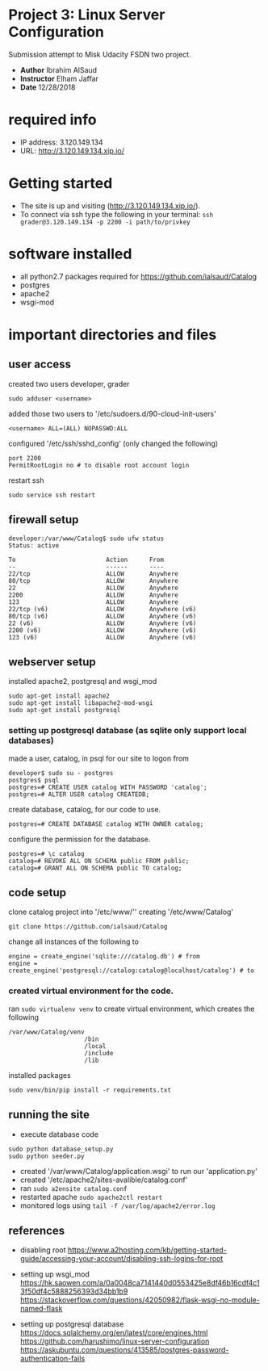 # Project 3: Linux Server Configuration
Submission attempt to Misk Udacity FSDN two project. 
* **Author** Ibrahim AlSaud
* **Instructor** Elham Jaffar
* **Date** 12/28/2018

# required info
* IP address: 3.120.149.134
* URL: http://3.120.149.134.xip.io/


# Getting started
* The site is up and visiting (http://3.120.149.134.xip.io/).
* To connect via ssh type the following in your terminal:
```ssh grader@3.120.149.134 -p 2200 -i path/to/privkey```


# software installed
* all python2.7 packages required for https://github.com/ialsaud/Catalog
* postgres
* apache2
* wsgi-mod


# important directories and files
## user access
created two users developer, grader
```
sudo adduser <username>
```
added those two users to '/etc/sudoers.d/90-cloud-init-users'
```
<username> ALL=(ALL) NOPASSWD:ALL
```
configured '/etc/ssh/sshd_config' (only changed the following)
```
port 2200
PermitRootLogin no # to disable root account login
```
restart ssh
```
sudo service ssh restart
```

## firewall setup
```
developer:/var/www/Catalog$ sudo ufw status
Status: active

To                         Action      From
--                         ------      ----
22/tcp                     ALLOW       Anywhere
80/tcp                     ALLOW       Anywhere
22                         ALLOW       Anywhere
2200                       ALLOW       Anywhere
123                        ALLOW       Anywhere
22/tcp (v6)                ALLOW       Anywhere (v6)
80/tcp (v6)                ALLOW       Anywhere (v6)
22 (v6)                    ALLOW       Anywhere (v6)
2200 (v6)                  ALLOW       Anywhere (v6)
123 (v6)                   ALLOW       Anywhere (v6)
```



## webserver setup
installed apache2, postgresql and wsgi_mod
```
sudo apt-get install apache2
sudo apt-get install libapache2-mod-wsgi
sudo apt-get install postgresql
```

### setting up postgresql database (as sqlite only support local databases)
made a user, catalog, in psql for our site to logon from
```
developer$ sudo su - postgres
postgres$ psql
postgres=# CREATE USER catalog WITH PASSWORD 'catalog';
postgres=# ALTER USER catalog CREATEDB;
```
create database, catalog, for our code to use.
```
postgres=# CREATE DATABASE catalog WITH OWNER catalog;
```
configure the permission for the database.
```
postgres=# \c catalog
catalog=# REVOKE ALL ON SCHEMA public FROM public;
catalog=# GRANT ALL ON SCHEMA public TO catalog; 
```

## code setup
clone catalog project into '/etc/www/'' creating '/etc/www/Catalog'
```
git clone https://github.com/ialsaud/Catalog
```

change all instances of the following to
```
engine = create_engine('sqlite:///catalog.db') # from
engine = create_engine('postgresql://catalog:catalog@localhost/catalog') # to
```

### created virtual environment for the code.
ran ```sudo virtualenv venv``` to create virtual environment, which creates the following
```
/var/www/Catalog/venv
                     /bin
                     /local
                     /include
                     /lib
```
installed packages
```
sudo venv/bin/pip install -r requirements.txt
```

## running the site
* execute database code
```
sudo python database_setup.py
sudo python seeder.py
```
* created '/var/www/Catalog/application.wsgi' to run our 'application.py'
* created '/etc/apache2/sites-avalible/catalog.conf'
* ran ```sudo a2ensite catalog.conf```
* restarted apache ```sudo apache2ctl restart```
* monitored logs using ```tail -f /var/log/apache2/error.log```






## references

* disabling root
https://www.a2hosting.com/kb/getting-started-guide/accessing-your-account/disabling-ssh-logins-for-root

* setting up wsgi_mod 
https://hk.saowen.com/a/0a0048ca7141440d0553425e8df46b16cdf4c13f50df4c5888256393d34bb1b9
https://stackoverflow.com/questions/42050982/flask-wsgi-no-module-named-flask

* setting up postgresql database 
https://docs.sqlalchemy.org/en/latest/core/engines.html
https://github.com/harushimo/linux-server-configuration
https://askubuntu.com/questions/413585/postgres-password-authentication-fails